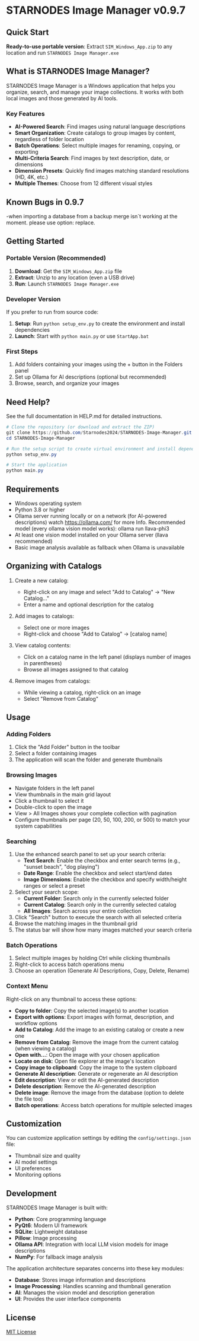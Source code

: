 # STARNODES Image Manager v0.9.7

## Quick Start

**Ready-to-use portable version**: Extract `SIM_Windows_App.zip` to any location and run `STARNODES Image Manager.exe`

## What is STARNODES Image Manager?

STARNODES Image Manager is a Windows application that helps you organize, search, and manage your image collections. It works with both local images and those generated by AI tools.

### Key Features

- **AI-Powered Search**: Find images using natural language descriptions
- **Smart Organization**: Create catalogs to group images by content, regardless of folder location
- **Batch Operations**: Select multiple images for renaming, copying, or exporting
- **Multi-Criteria Search**: Find images by text description, date, or dimensions
- **Dimension Presets**: Quickly find images matching standard resolutions (HD, 4K, etc.)
- **Multiple Themes**: Choose from 12 different visual styles

## Known Bugs in 0.9.7
-when importing a database from a backup merge isn´t working at the moment. please use option: replace.

## Getting Started

### Portable Version (Recommended)

1. **Download**: Get the `SIM_Windows_App.zip` file
2. **Extract**: Unzip to any location (even a USB drive)
3. **Run**: Launch `STARNODES Image Manager.exe`

### Developer Version

If you prefer to run from source code:

1. **Setup**: Run `python setup_env.py` to create the environment and install dependencies
2. **Launch**: Start with `python main.py` or use `StartApp.bat`

### First Steps

1. Add folders containing your images using the + button in the Folders panel
2. Set up Ollama for AI descriptions (optional but recommended)
3. Browse, search, and organize your images

## Need Help?

See the full documentation in HELP.md for detailed instructions.

```powershell
# Clone the repository (or download and extract the ZIP)
git clone https://github.com/Starnodes2024/STARNODES-Image-Manager.git
cd STARNODES-Image-Manager

# Run the setup script to create virtual environment and install dependencies
python setup_env.py

# Start the application
python main.py
```

## Requirements

- Windows operating system
- Python 3.8 or higher
- Ollama server running locally or on a network (for AI-powered descriptions)
  watch https://ollama.com/ for more Info. 
  Recommended model (every ollama vision model works): ollama run llava-phi3
- At least one vision model installed on your Ollama server (llava recommended)
- Basic image analysis available as fallback when Ollama is unavailable

## Organizing with Catalogs

1. Create a new catalog:
   - Right-click on any image and select "Add to Catalog" → "New Catalog..."
   - Enter a name and optional description for the catalog

2. Add images to catalogs:
   - Select one or more images
   - Right-click and choose "Add to Catalog" → [catalog name]

3. View catalog contents:
   - Click on a catalog name in the left panel (displays number of images in parentheses)
   - Browse all images assigned to that catalog

4. Remove images from catalogs:
   - While viewing a catalog, right-click on an image
   - Select "Remove from Catalog"
   

## Usage

### Adding Folders

1. Click the "Add Folder" button in the toolbar
2. Select a folder containing images
3. The application will scan the folder and generate thumbnails

### Browsing Images

- Navigate folders in the left panel
- View thumbnails in the main grid layout
- Click a thumbnail to select it
- Double-click to open the image
- View > All Images shows your complete collection with pagination
- Configure thumbnails per page (20, 50, 100, 200, or 500) to match your system capabilities

### Searching

1. Use the enhanced search panel to set up your search criteria:
   - **Text Search**: Enable the checkbox and enter search terms (e.g., "sunset beach", "dog playing")
   - **Date Range**: Enable the checkbox and select start/end dates
   - **Image Dimensions**: Enable the checkbox and specify width/height ranges or select a preset
2. Select your search scope:
   - **Current Folder**: Search only in the currently selected folder
   - **Current Catalog**: Search only in the currently selected catalog
   - **All Images**: Search across your entire collection
3. Click "Search" button to execute the search with all selected criteria
4. Browse the matching images in the thumbnail grid
5. The status bar will show how many images matched your search criteria

### Batch Operations

1. Select multiple images by holding Ctrl while clicking thumbnails
2. Right-click to access batch operations menu
3. Choose an operation (Generate AI Descriptions, Copy, Delete, Rename)

### Context Menu

Right-click on any thumbnail to access these options:

- **Copy to folder**: Copy the selected image(s) to another location
- **Export with options**: Export images with format, description, and workflow options
- **Add to Catalog**: Add the image to an existing catalog or create a new one
- **Remove from Catalog**: Remove the image from the current catalog (when viewing a catalog)
- **Open with...**: Open the image with your chosen application
- **Locate on disk**: Open file explorer at the image's location
- **Copy image to clipboard**: Copy the image to the system clipboard
- **Generate AI description**: Generate or regenerate an AI description
- **Edit description**: View or edit the AI-generated description
- **Delete description**: Remove the AI-generated description
- **Delete image**: Remove the image from the database (option to delete the file too)
- **Batch operations**: Access batch operations for multiple selected images

## Customization

You can customize application settings by editing the `config/settings.json` file:

- Thumbnail size and quality
- AI model settings
- UI preferences
- Monitoring options

## Development

STARNODES Image Manager is built with:

- **Python**: Core programming language
- **PyQt6**: Modern UI framework
- **SQLite**: Lightweight database
- **Pillow**: Image processing
- **Ollama API**: Integration with local LLM vision models for image descriptions
- **NumPy**: For fallback image analysis

The application architecture separates concerns into these key modules:

- **Database**: Stores image information and descriptions
- **Image Processing**: Handles scanning and thumbnail generation
- **AI**: Manages the vision model and description generation
- **UI**: Provides the user interface components

## License

[MIT License](LICENSE)
